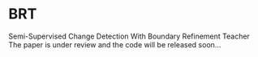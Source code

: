 # BRT
Semi-Supervised Change Detection With Boundary Refinement Teacher  
The paper is under review and the code will be released soon...
